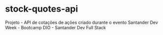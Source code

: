 # stock-quotes-api
Projeto - API de cotações de ações criado durante o evento Santander Dev Week - Bootcamp DIO - Santander Dev Full Stack
